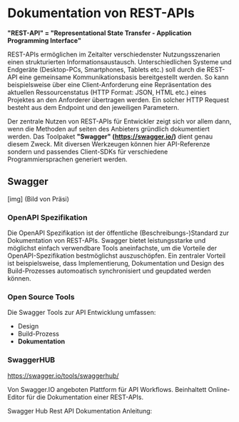 # Dokumentation von REST-APIs

<strong>"REST-API" = "Representational State Transfer - Application Programming Interface"</strong>

REST-APIs  ermöglichen im Zeitalter verschiedenster Nutzungsszenarien einen strukturierten Informationsaustausch. Unterschiedlichen Systeme und Endgeräte (Desktop-PCs, Smartphones, Tablets etc.) soll durch die REST-API eine gemeinsame Kommunikationsbasis bereitgestellt werden. So kann beispielsweise über eine Client-Anforderung eine Repräsentation des aktuellen Ressourcenstatus (HTTP Format: JSON, HTML etc.) eines Projektes an den Anforderer übertragen werden. Ein solcher HTTP Request besteht aus dem Endpoint und den jeweiligen Parametern.

Der zentrale Nutzen von REST-APIs für Entwickler zeigt sich vor allem dann, wenn die Methoden auf seiten des Anbieters gründlich dokumentiert werden. Das Toolpaket <strong>"Swagger" (https://swagger.io/)</strong> dient genau diesem Zweck. Mit diversen Werkzeugen können hier API-Referenze sondern und passendes Client-SDKs für verschiedene Programmiersprachen generiert werden.


## Swagger 

[img] (Bild von Präsi)

### OpenAPI Spezifikation

Die OpenAPI Spezifikation ist der öffentliche (Beschreibungs-)Standard zur Dokumentation von REST-APIs. Swagger bietet leistungsstarke und möglichst einfach verwendbare Tools aneinfachste, um die Vorteile der OpenAPI-Spezifikation bestmöglichst auszuschöpfen. Ein zentraler Vorteil ist beispielsweise, dass Implementierung, Dokumentation und Design des Build-Prozesses automoatisch synchronisiert und geupdated werden können.


### Open Source Tools

Die Swagger Tools zur API Entwicklung umfassen:
- Design 
- Build-Prozess
- <strong>Dokumentation</strong>




### SwaggerHUB

https://swagger.io/tools/swaggerhub/

Von Swagger.IO angeboten Plattform für API Workflows. Beinhaltett Online-Editor für die Dokumentation einer REST-APIs.


Swagger Hub Rest API Dokumentation Anleitung:



